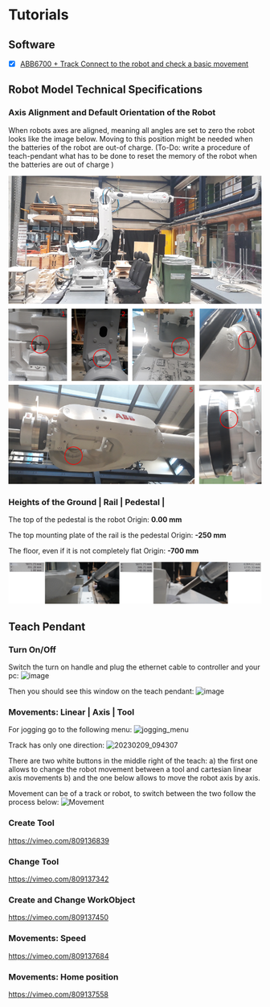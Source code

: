 # Tutorials

## Software
- [X] [ABB6700 + Track Connect to the robot and check a basic movement](https://github.com/GIS-EPFL/Robots/tree/main/robot_files/abb_irb_6700_track_irtb_6004)

## Robot Model Technical Specifications

### Axis Alignment and Default Orientation of the Robot

When robots axes are aligned, meaning all angles are set to zero the robot looks like the image below. Moving to this position might be needed when the batteries of the robot are out-of charge. (To-Do: write a procedure of teach-pendant what has to be done to reset the memory of the robot when the batteries are out of charge )

![1676553389308](image/ReadMe/1676553389308.png)

### Heights of the Ground | Rail | Pedestal |

The top of the pedestal is the robot Origin: **0.00 mm**

The top mounting plate of the rail is the pedestal Origin: **-250 mm**

The floor, even if it is not completely flat Origin: **-700 mm**

![1676553962521](image/ReadMe/1676553962521.png)

## Teach Pendant

### Turn On/Off

Switch the turn on handle and plug the ethernet cable to controller and your pc:
![image](https://user-images.githubusercontent.com/18013985/225977833-32d66ebc-269c-40fe-b973-7d4bcf94bf56.png)

Then you should see this window on the teach pendant:
![image](https://user-images.githubusercontent.com/18013985/225977969-efa4cd63-b6f5-4366-8f7c-98baa5bf42fb.png)


### Movements: Linear | Axis | Tool

For jogging go to the following menu:
![jogging_menu](https://user-images.githubusercontent.com/18013985/225979059-431a4fcb-7fd9-4ebc-9030-1f43d4b99720.jpg)

Track has only one direction:
![20230209_094307](https://user-images.githubusercontent.com/18013985/225979146-65525091-7adf-4d52-9f72-df013cd666d7.jpg)

There are two white buttons in the middle right of the teach:
a) the first one allows to change the robot movement between a tool and cartesian linear axis movements
b) and the one below allows to move the robot axis by axis.

Movement can be of a track or robot, to switch between the two follow the process below:
![Movement](https://user-images.githubusercontent.com/18013985/225982426-9943274d-6ba0-4418-92f5-e3b444b3eeda.jpg)





### Create Tool

https://vimeo.com/809136839


### Change Tool

https://vimeo.com/809137342

### Create and Change WorkObject

https://vimeo.com/809137450

### Movements: Speed

https://vimeo.com/809137684

### Movements: Home position

https://vimeo.com/809137558


